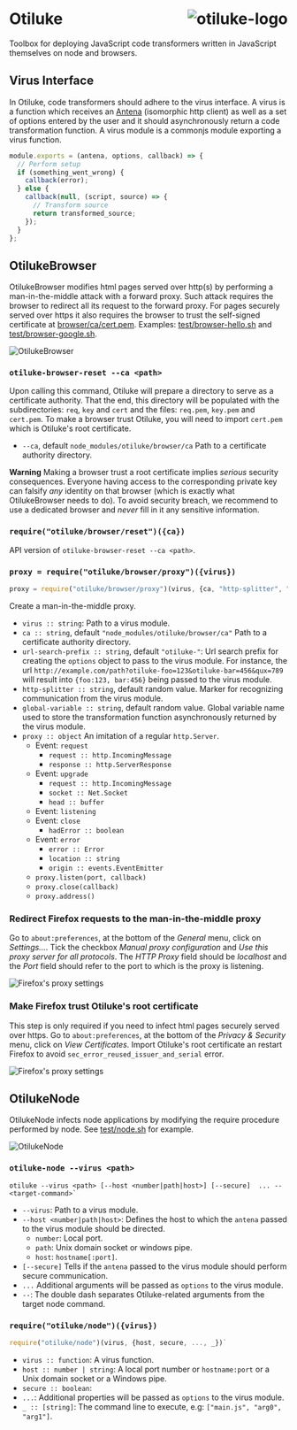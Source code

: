 # Otiluke <img src="img/otiluke.png" align="right" alt="otiluke-logo" title="Resilient sphere of Otiluke">

Toolbox for deploying JavaScript code transformers written in JavaScript themselves on node and browsers.

## Virus Interface

In Otiluke, code transformers should adhere to the virus interface.
A virus is a function which receives an [Antena](https://github.com/lachrist/antena) (isomorphic http client) as well as a set of options entered by the user and it should asynchronously return a code transformation function.
A virus module is a commonjs module exporting a virus function.

```js
module.exports = (antena, options, callback) => {
  // Perform setup
  if (something_went_wrong) {
    callback(error);
  } else {
    callback(null, (script, source) => {
      // Transform source
      return transformed_source;
    });
  }
};
```

## OtilukeBrowser

OtilukeBrowser modifies html pages served over http(s) by performing a man-in-the-middle attack with a forward proxy.
Such attack requires the browser to redirect all its request to the forward proxy.
For pages securely served over https it also requires the browser to trust the self-signed certificate at [browser/ca/cert.pem](browser/ca/cert.pem).
Examples: [test/browser-hello.sh](test/browser-hello.sh) and [test/browser-google.sh](test/browser-hello.sh).

<img src="img/browser.png" align="center" title="OtilukeBrowser"/>

### `otiluke-browser-reset --ca <path>`

Upon calling this command, Otiluke will prepare a directory to serve as a certificate authority.
That the end, this directory will be populated with the subdirectories: `req`, `key` and `cert` and the files: `req.pem`, `key.pem` and `cert.pem`.
To make a browser trust Otiluke, you will need to import `cert.pem` which is Otiluke's root certificate.
* `--ca`, default `node_modules/otiluke/browser/ca`
  Path to a certificate authority directory.

**Warning**
Making a browser trust a root certificate implies *serious* security consequences.
Everyone having access to the corresponding private key can falsify *any* identity on that browser (which is exactly what OtilukeBrowser needs to do).
To avoid security breach, we recommend to use a dedicated browser and *never* fill in it any sensitive information.

### `require("otiluke/browser/reset")({ca})`

API version of `otiluke-browser-reset --ca <path>`.

### `proxy = require("otiluke/browser/proxy")({virus})`

```js
proxy = require("otiluke/browser/proxy")(virus, {ca, "http-splitter", "global-variable", "url-search-prefix"});
```

Create a man-in-the-middle proxy.
* `virus :: string`:
  Path to a virus module.
* `ca :: string`, default `"node_modules/otiluke/browser/ca"`
  Path to a certificate authority directory.
* `url-search-prefix :: string`, default `"otiluke-"`:
  Url search prefix for creating the `options` object to pass to the virus module.
  For instance, the url `http://example.com/path?otiluke-foo=123&otiluke-bar=456&qux=789` will result into `{foo:123, bar:456}` being passed to the virus module.
* `http-splitter :: string`, default random value.
  Marker for recognizing communication from the virus module.
* `global-variable :: string`, default random value.
  Global variable name used to store the transformation function asynchronously returned by the virus module.
* `proxy :: object`
  An imitation of a regular `http.Server`.
    * Event: `request`
      * `request :: http.IncomingMessage`
      * `response :: http.ServerResponse`
    * Event: `upgrade`
      * `request :: http.IncomingMessage`
      * `socket :: Net.Socket`
      * `head :: buffer`
    * Event: `listening`
    * Event: `close`
      * `hadError :: boolean`
    * Event: `error`
      * `error :: Error`
      * `location :: string`
      * `origin :: events.EventEmitter`
    * `proxy.listen(port, callback)`
    * `proxy.close(callback)`
    * `proxy.address()`

### Redirect Firefox requests to the man-in-the-middle proxy

Go to `about:preferences`, at the bottom of the *General* menu, click on *Settings...*.
Tick the checkbox *Manual proxy configuration* and *Use this proxy server for all protocols*.
The *HTTP Proxy* field should be *localhost* and the *Port* field should refer to the port to which is the proxy is listening.

<img src="img/firefox-proxy.png" align="center" title="Firefox's proxy settings"/>

### Make Firefox trust Otiluke's root certificate

This step is only required if you need to infect html pages securely served over https.
Go to `about:preferences`, at the bottom of the *Privacy & Security* menu, click on *View Certificates*.
Import Otiluke's root certificate an restart Firefox to avoid `sec_error_reused_issuer_and_serial` error.

<img src="img/firefox-cert.png" align="center" title="Firefox's proxy settings"/>

## OtilukeNode

OtilukeNode infects node applications by modifying the require procedure performed by node.
See [test/node.sh](test/node.sh) for example.

<img src="img/node.png" align="center" title="OtilukeNode"/>

### `otiluke-node --virus <path>`

```
otiluke --virus <path> [--host <number|path|host>] [--secure]  ... -- <target-command>`
```

* `--virus`:
  Path to a virus module.
* `--host <number|path|host>`:
  Defines the host to which the `antena` passed to the virus module should be directed.
    * `number`: Local port.
    * `path`: Unix domain socket or windows pipe.
    * `host`: `hostname[:port]`.
* `[--secure]`
  Tells if the `antena` passed to the virus module should perform secure communication.
* `...`
  Additional arguments will be passed as `options` to the virus module. 
* `--`:
  The double dash separates Otiluke-related arguments from the target node command.

### `require("otiluke/node")({virus})`

```js
require("otiluke/node")(virus, {host, secure, ..., _})`
```

* `virus :: function`:
  A virus function.
* `host :: number | string`:
  A local port number or `hostname:port` or a Unix domain socket or a Windows pipe.
* `secure :: boolean`:
* `...`:
  Additional properties will be passed as `options` to the virus module.
* `_ :: [string]`:
  The command line to execute, e.g: `["main.js", "arg0", "arg1"]`.

